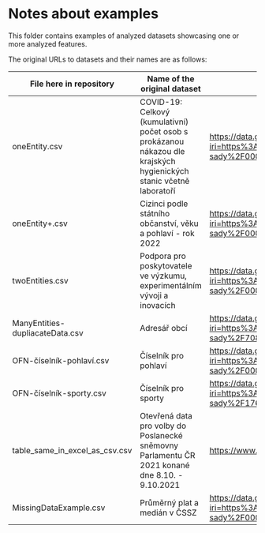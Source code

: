 # Notes about examples

This folder contains examples of analyzed datasets showcasing one or more analyzed features.

The original URLs to datasets and their names are as follows:

| File here in repository         | Name of the original dataset                                                                                        | URL                                                                                                                                          |
|---------------------------------|---------------------------------------------------------------------------------------------------------------------|----------------------------------------------------------------------------------------------------------------------------------------------|
| oneEntity.csv                   | COVID-19: Celkový (kumulativní) počet osob s prokázanou nákazou dle krajských hygienických stanic včetně laboratoří | https://data.gov.cz/datov%C3%A1-sada?iri=https%3A%2F%2Fdata.gov.cz%2Fzdroj%2Fdatov%C3%A9-sady%2F00024341%2Fdf5b7301b363740b10c21918e93e88da  |
| oneEntity+.csv                  | Cizinci podle státního občanství, věku a pohlaví - rok 2022                                                         | https://data.gov.cz/datov%C3%A1-sada?iri=https%3A%2F%2Fdata.gov.cz%2Fzdroj%2Fdatov%C3%A9-sady%2F00025593%2F09eb5b01250403964cff080936b9d24b |
| twoEntities.csv                 | Podpora pro poskytovatele ve výzkumu, experimentálním vývoji a inovacích                                            | https://data.gov.cz/datov%C3%A1-sada?iri=https%3A%2F%2Fdata.gov.cz%2Fzdroj%2Fdatov%C3%A9-sady%2F00006599%2F841679926 |
| ManyEntities-dupliacateData.csv | Adresář obcí                                                                                                        | https://data.gov.cz/datov%C3%A1-sada?iri=https%3A%2F%2Fdata.gov.cz%2Fzdroj%2Fdatov%C3%A9-sady%2F70889546%2F9f2295911102f469bebb82ede1b3691a |
| OFN-číselník-pohlaví.csv        | Číselník pro pohlaví                                                                                                | https://data.gov.cz/datov%C3%A1-sada?iri=https%3A%2F%2Fdata.gov.cz%2Fzdroj%2Fdatov%C3%A9-sady%2F00007064%2Fc2b66c6c9d2331a0eb7ffbc9684cc08f |
| OFN-číselník-sporty.csv         | Číselník pro sporty                                                                                                 | https://data.gov.cz/datov%C3%A1-sada?iri=https%3A%2F%2Fdata.gov.cz%2Fzdroj%2Fdatov%C3%A9-sady%2F17651921%2F9cc9f7e78faf0cde08bd397f951b6b76 |
| table_same_in_excel_as_csv.csv  | Otevřená data pro volby do Poslanecké sněmovny Parlamentu ČR 2021 konané dne 8.10. - 9.10.2021                      | https://www.volby.cz/opendata/ps2021/ps2021_opendata.htm |
| MissingDataExample.csv          | Průměrný plat a medián v ČSSZ                                                                                       | https://data.gov.cz/datov%C3%A1-sada?iri=https%3A%2F%2Fdata.gov.cz%2Fzdroj%2Fdatov%C3%A9-sady%2F00006963%2F0c3d9e88384562a4f9e20872ef875ec5 |


